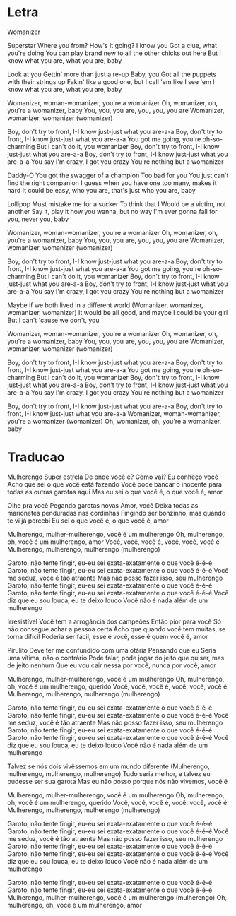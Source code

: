 
# Letra

Womanizer

Superstar
Where you from? How's it going?
I know you
Got a clue, what you're doing
You can play brand new to all the other chicks out here
But I know what you are, what you are, baby

Look at you
Gettin' more than just a re-up
Baby, you
Got all the puppets with their strings up
Fakin' like a good one, but I call 'em like I see 'em
I know what you are, what you are, baby

Womanizer, woman-womanizer, you're a womanizer
Oh, womanizer, oh, you're a womanizer, baby
You, you, you are, you, you, you are
Womanizer, womanizer, womanizer (womanizer)

Boy, don't try to front, I-I know just-just what you are-a-a
Boy, don't try to front, I-I know just-just what you are-a-a
You got me going, you're oh-so-charming
But I can't do it, you womanizer
Boy, don't try to front, I-I know just-just what you are-a-a
Boy, don't try to front, I-I know just-just what you are-a-a
You say I'm crazy, I got you crazy
You're nothing but a womanizer

Daddy-O
You got the swagger of a champion
Too bad for you
You just can't find the right companion
I guess when you have one too many, makes it hard
It could be easy, who you are, that's just who you are, baby

Lollipop
Must mistake me for a sucker
To think that I
Would be a victim, not another
Say it, play it how you wanna, but no way
I'm ever gonna fall for you, never you, baby

Womanizer, woman-womanizer, you're a womanizer
Oh, womanizer, oh, you're a womanizer, baby
You, you, you are, you, you, you are
Womanizer, womanizer, womanizer (womanizer)

Boy, don't try to front, I-I know just-just what you are-a-a
Boy, don't try to front, I-I know just-just what you are-a-a
You got me going, you're oh-so-charming
But I can't do it, you womanizer
Boy, don't try to front, I-I know just-just what you are-a-a
Boy, don't try to front, I-I know just-just what you are-a-a
You say I'm crazy, I got you crazy
You're nothing but a womanizer

Maybe if we both lived in a different world
(Womanizer, womanizer, womanizer, womanizer)
It would be all good, and maybe I could be your girl
But I can't 'cause we don't, you

Womanizer, woman-womanizer, you're a womanizer
Oh, womanizer, oh, you're a womanizer, baby
You, you, you are, you, you, you are
Womanizer, womanizer, womanizer (womanizer)

Boy, don't try to front, I-I know just-just what you are-a-a
Boy, don't try to front, I-I know just-just what you are-a-a
You got me going, you're oh-so-charming
But I can't do it, you womanizer
Boy, don't try to front, I-I know just-just what you are-a-a
Boy, don't try to front, I-I know just-just what you are-a-a
You say I'm crazy, I got you crazy
You're nothing but a womanizer

Boy, don't try to front, I-I know just-just what you are-a-a
Boy, don't try to front, I-I know just-just what you are-a-a
Womanizer, woman-womanizer, you're a womanizer (womanizer)
Oh, womanizer, oh, you're a womanizer, baby


# Traducao

Mulherengo
Super estrela
De onde você é? Como vai?
Eu conheço você
Acho que sei o que você está fazendo
Você pode bancar o inocente para todas as outras garotas aqui
Mas eu sei o que você é, o que você é, amor

Olhe pra você
Pegando garotas novas
Amor, você
Deixa todas as marionetes penduradas nas cordinhas
Fingindo ser bonzinho, mas quando te vi já percebi
Eu sei o que você é, o que você é, amor

Mulherengo, mulher-mulherengo, você é um mulherengo
Oh, mulherengo, oh, você é um mulherengo, amor
Você, você, você é, você, você, você é
Mulherengo, mulherengo, mulherengo (mulherengo)

Garoto, não tente fingir, eu-eu sei exata-exatamente o que você é-é-é
Garoto, não tente fingir, eu-eu sei exata-exatamente o que você é-é-é
Você me seduz, você é tão atraente
Mas não posso fazer isso, seu mulherengo
Garoto, não tente fingir, eu-eu sei exata-exatamente o que você é-é-é
Garoto, não tente fingir, eu-eu sei exata-exatamente o que você é-é-é
Você diz que eu sou louca, eu te deixo louco
Você não é nada além de um mulherengo

Irresistível
Você tem a arrogância dos campeões
Então pior para você
Só não consegue achar a pessoa certa
Acho que quando você tem muitas, se torna difícil
Poderia ser fácil, esse é você, esse é quem você é, amor

Pirulito
Deve ter me confundido com uma otária
Pensando que eu
Seria uma vítima, não o contrário
Pode falar, pode jogar do jeito que quiser, mas de jeito nenhum
Que eu vou cair nessa por você, nunca por você, amor

Mulherengo, mulher-mulherengo, você é um mulherengo
Oh, mulherengo, oh, você é um mulherengo, querido
Você, você, você é, você, você, você é
Mulherengo, mulherengo, mulherengo (mulherengo)

Garoto, não tente fingir, eu-eu sei exata-exatamente o que você é-é-é
Garoto, não tente fingir, eu-eu sei exata-exatamente o que você é-é-é
Você me seduz, você é tão atraente
Mas não posso fazer isso, seu mulherengo
Garoto, não tente fingir, eu-eu sei exata-exatamente o que você é-é-é
Garoto, não tente fingir, eu-eu sei exata-exatamente o que você é-é-é
Você diz que eu sou louca, eu te deixo louco
Você não é nada além de um mulherengo

Talvez se nós dois vivêssemos em um mundo diferente
(Mulherengo, mulherengo, mulherengo, mulherengo)
Tudo seria melhor, e talvez eu pudesse ser sua garota
Mas eu não posso porque nós não vivemos, você é

Mulherengo, mulher-mulherengo, você é um mulherengo
Oh, mulherengo, oh, você é um mulherengo, querido
Você, você, você é, você, você, você é
Mulherengo, mulherengo, mulherengo (mulherengo)

Garoto, não tente fingir, eu-eu sei exata-exatamente o que você é-é-é
Garoto, não tente fingir, eu-eu sei exata-exatamente o que você é-é-é
Você me seduz, você é tão atraente
Mas não posso fazer isso, seu mulherengo
Garoto, não tente fingir, eu-eu sei exata-exatamente o que você é-é-é
Garoto, não tente fingir, eu-eu sei exata-exatamente o que você é-é-é
Você diz que eu sou louca, eu te deixo louco
Você não é nada além de um mulherengo

Garoto, não tente fingir, eu-eu sei exata-exatamente o que você é-é-é
Garoto, não tente fingir, eu-eu sei exata-exatamente o que você é-é-é
Mulherengo, mulher-mulherengo, você é um mulherengo (mulherengo)
Oh, mulherengo, oh, você é um mulherengo, amor


